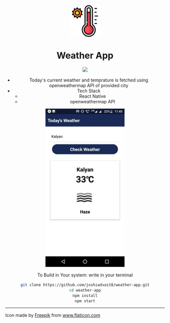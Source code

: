 <div align="center">
<img height=100px src="./assets/hot.png">
<h1>Weather App</h1>

<img src="https://img.shields.io/badge/Made%20with-Expo-blue.svg"/>


+ Today's current weather and temprature is fetched using openweathermap API of provided city
+ Tech Stack
  + React Native
  + openweathermap API

<img src="./assets/ss.jpeg" height=500px />


To Build in Your system:
write in your terminal
```sh
git clone https://github.com/joshiadvait8/weather-app.git
cd weather-app
npm install
npm start
```
</div>

-------------------------------------------------------
Icon made by <a href="Freepik.com">Freepik</a> from www.flaticon.com 


